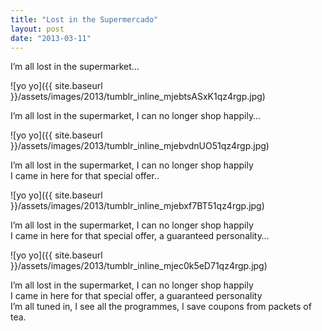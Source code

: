 ```yaml
---
title: "Lost in the Supermercado"
layout: post
date: "2013-03-11"
---
```


I’m all lost in the supermarket…

![yo yo]({{ site.baseurl }}/assets/images/2013/tumblr_inline_mjebtsASxK1qz4rgp.jpg)

I’m all lost in the supermarket, I can no longer shop happily…

![yo yo]({{ site.baseurl }}/assets/images/2013/tumblr_inline_mjebvdnUO51qz4rgp.jpg)

I’m all lost in the supermarket, I can no longer shop happily  
I came in here for that special offer..

![yo yo]({{ site.baseurl }}/assets/images/2013/tumblr_inline_mjebxf7BT51qz4rgp.jpg)

I’m all lost in the supermarket, I can no longer shop happily  
I came in here for that special offer, a guaranteed personality…

![yo yo]({{ site.baseurl }}/assets/images/2013/tumblr_inline_mjec0k5eD71qz4rgp.jpg)

I’m all lost in the supermarket, I can no longer shop happily  
I came in here for that special offer, a guaranteed personality  
I’m all tuned in, I see all the programmes, I save coupons from packets of tea.
